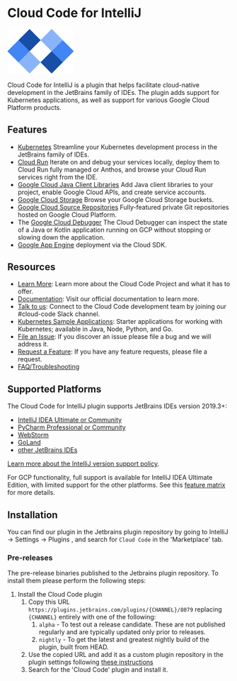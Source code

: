 # Cloud Code for IntelliJ 
<img src="cloud_code.png" alt="Cloud Code" width="150" />

Cloud Code for IntelliJ is a plugin that helps facilitate cloud-native development in the JetBrains 
family of IDEs. The plugin adds support for Kubernetes applications, as well as support for various
Google Cloud Platform products.

## Features

* [Kubernetes](https://cloud.google.com/code/docs/intellij/quickstart-k8s) Streamline your Kubernetes development process in the JetBrains family of IDEs.
* [Cloud Run](https://cloud.google.com/code/docs/intellij/quickstart-cloud-run) Iterate on and debug your services locally, deploy them to Cloud Run fully managed or Anthos, and browse your Cloud Run services right from the IDE.
* [Google Cloud Java Client Libraries](https://cloud.google.com/tools/intellij/docs/client-libraries) 
  Add Java client libraries to your project, enable Google Cloud APIs, and create service accounts.
* [Google Cloud Storage](https://cloud.google.com/storage/) 
  Browse your Google Cloud Storage buckets.
* [Google Cloud Source Repositories](https://cloud.google.com/tools/cloud-repositories/) 
  Fully-featured private Git repositories hosted on Google Cloud Platform.
* The [Google Cloud Debugger](https://cloud.google.com/tools/cloud-debugger/) 
  The Cloud Debugger can inspect the state of a Java or Kotlin application running on 
  GCP without stopping or slowing down the application.
* [Google App Engine](https://cloud.google.com/appengine/docs/) deployment via the Cloud SDK.

## Resources
* [Learn More](https://cloud.google.com/code): Learn more about the Cloud Code Project and what it has to offer.
* [Documentation](https://cloud.google.com/code/docs/intellij/): Visit our official documentation to learn more.
* [Talk to us](https://join.slack.com/t/googlecloud-community/shared_invite/zt-erdf4ity-8ZMUQ18DYV~5hkbZ~gCswg): Connect to the Cloud Code development team by joining our #cloud-code Slack channel.
* [Kubernetes Sample Applications](https://github.com/GoogleCloudPlatform/cloud-code-samples): Starter applications for working with Kubernetes; available in Java, Node, Python, and Go.
* [File an Issue](https://github.com/GoogleCloudPlatform/google-cloud-intellij/issues/new): If you discover an issue please file a bug and we will address it. 
* [Request a Feature](https://github.com/GoogleCloudPlatform/google-cloud-intellij/issues/new): If you have any feature requests, please file a request.
* [FAQ/Troubleshooting](https://cloud.google.com/code/docs/intellij/troubleshooting)

## Supported Platforms

The Cloud Code for IntelliJ plugin supports JetBrains IDEs version 2019.3+: 
* [IntelliJ IDEA Ultimate or Community](https://www.jetbrains.com/idea/)
* [PyCharm Professional or Community](https://www.jetbrains.com/pycharm/)
* [WebStorm](https://www.jetbrains.com/webstorm/)
* [GoLand](https://www.jetbrains.com/go/)
* [other JetBrains IDEs](https://www.jetbrains.com/products.html)

[Learn more about the IntelliJ version support policy](https://cloud.google.com/code/docs/intellij/version-support).

For GCP functionality, full support is available for IntelliJ IDEA Ultimate Edition, with limited
support for the other platforms. See this [feature matrix](https://cloud.google.com/code/docs#features)
for more details.

## Installation

You can find our plugin in the Jetbrains plugin repository by going to IntelliJ -> Settings -> Plugins , and search for `Cloud Code` in the 'Marketplace' tab. 

### Pre-releases 

The pre-release binaries published to the Jetbrains plugin repository. To install them please perform the following steps:

1. Install the Cloud Code plugin
    1. Copy this URL `https://plugins.jetbrains.com/plugins/{CHANNEL}/8079` replacing `{CHANNEL}` entirely with one of the following:
        1. `alpha` - To test out a release candidate. These are not published regularly and are typically updated only prior to releases.
        1. `nightly` - To get the latest and greatest nightly build of the plugin, built from HEAD.
    1. Use the copied URL and add it as a custom plugin repository in the plugin settings following [these instructions](https://www.jetbrains.com/help/idea/managing-plugins.html#repos)
    1. Search for the 'Cloud Code' plugin and install it.
